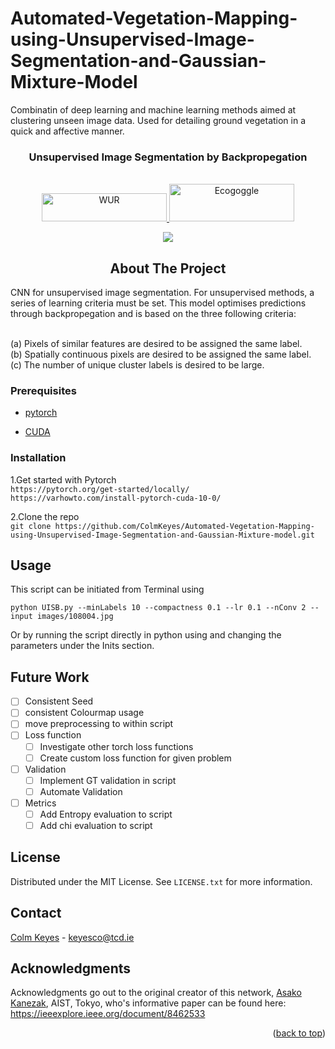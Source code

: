 # Automated-Vegetation-Mapping-using-Unsupervised-Image-Segmentation-and-Gaussian-Mixture-Model

Combinatin of deep learning and machine learning methods aimed at clustering unseen image data. Used for detailing ground vegetation in a quick and affective manner. 
<div id="top"></div>
<!--
*** Thanks for checking out the Best-README-Template. If you have a suggestion
*** that would make this better, please fork the repo and create a pull request
*** or simply open an issue with the tag "enhancement".
*** Don't forget to give the project a star!
*** Thanks again! Now go create something AMAZING! :D
-->



<!-- PROJECT SHIELDS -->
<!--
*** I'm using markdown "reference style" links for readability.
*** Reference links are enclosed in brackets [ ] instead of parentheses ( ).
*** See the bottom of this document for the declaration of the reference variables
*** for contributors-url, forks-url, etc. This is an optional, concise syntax you may use.
*** https://www.markdownguide.org/basic-syntax/#reference-style-links
-->



<!-- PROJECT LOGO -->

  <h3 align="center">Unsupervised Image Segmentation by Backpropegation</h3>

<br />

<div align="center">
  <a href="https://www.wur.nl/en/research-results/chair-groups/environmental-sciences/laboratory-of-geo-information-science-and-remote-sensing.htm">
    <img src="Logos/WUR.png" alt="WUR" width="200" height="45">
  </a>
   <a href="https://www.ecogoggle.nl/">
    <img src="Logos/Ecogoggle.png" alt="Ecogoggle" width="200" height="60">
  </a>


  ![](Tiger_Segmentation_Example.gif)



<!-- ABOUT THE PROJECT -->
## About The Project
<div>
<div align="left">  
CNN for unsupervised image segmentation. For unsupervised methods, a series of learning criteria must be set. This model optimises predictions through backpropegation and is based on the three following criteria: <br />
  <br />

  (a) Pixels of similar features are desired to be assigned the same label.<br />
  (b) Spatially continuous pixels are desired to be assigned the same label.<br />
  (c) The number of unique cluster labels is desired to be large.<br />

### Prerequisites


    
* [pytorch](https://pytorch.org/)
  

  
* [CUDA](https://developer.nvidia.com/cuda-toolkit)

<div>
  
### Installation


  
  1.Get started with Pytorch <br />
`https://pytorch.org/get-started/locally/` <br />
`https://varhowto.com/install-pytorch-cuda-10-0/`  <br />
  
  2.Clone the repo <br />
`git clone https://github.com/ColmKeyes/Automated-Vegetation-Mapping-using-Unsupervised-Image-Segmentation-and-Gaussian-Mixture-model.git` <br />
 



<!-- USAGE EXAMPLES -->
## Usage

This script can be initiated from Terminal using

`python UISB.py --minLabels 10 --compactness 0.1 --lr 0.1 --nConv 2 --input images/108004.jpg`

Or by running the script directly in python using and changing the parameters under the Inits section.

<!-- Future Work -->
## Future Work

- [ ] Consistent Seed
- [ ] consistent Colourmap usage
- [ ] move preprocessing to within script
- [ ] Loss function
    - [ ] Investigate other torch loss functions
    - [ ] Create custom loss function for given problem
- [ ] Validation
    - [ ] Implement GT validation in script
    - [ ] Automate Validation
- [ ] Metrics
    - [ ] Add Entropy evaluation to script
    - [ ] Add chi evaluation to script
  
<!-- LICENSE -->
## License

Distributed under the MIT License. See `LICENSE.txt` for more information.



<!-- CONTACT -->
## Contact

[Colm Keyes](https://www.linkedin.com/in/colm-keyes-4960a5132/) - keyesco@tcd.ie

  
<!-- ACKNOWLEDGMENTS -->
## Acknowledgments
Acknowledgments go out to the original creator of this network, [Asako Kanezak](https://github.com/kanezaki), AIST, Tokyo,
who's informative paper can be found here: https://ieeexplore.ieee.org/document/8462533

<p align="right">(<a href="#top">back to top</a>)</p>



<!-- MARKDOWN LINKS & IMAGES -->
<!-- https://www.markdownguide.org/basic-syntax/#reference-style-links -->
[contributors-shield]: https://img.shields.io/github/contributors/othneildrew/Best-README-Template.svg?style=for-the-badge
